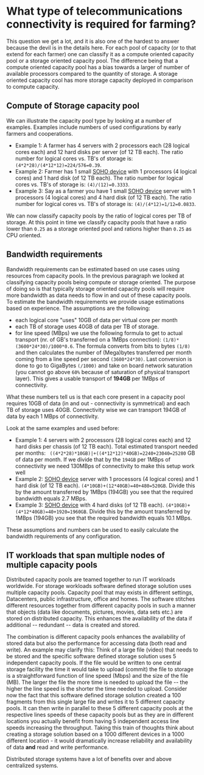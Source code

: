 # What type of telecommunications connectivity is required for farming?

This question we get a lot, and it is also one of the hardest to answer because the devil is in the details here. For each pool of capacity (or to that extend for each farmer) one can classify it as a compute oriented capacity pool or a storage oriented capacity pool. The difference being that a compute oriented capacity pool has a bias towards a larger of number of available processors compared to the quantity of storage. A storage oriented capacity cool has more storage capacity deployed in comparison to compute capacity.

## Compute of Storage capacity pool

We can illustrate the capacity pool type by looking at a number of examples.  Examples include numbers of used configurations by early farmers and cooperations.
- Example 1:  A farmer has 4 servers with 2 processors each (28 logical cores each) and 12 hard disks per server (of 12 TB each).  The ratio number for logical cores vs. TB's of storage is: ```(4*2*28)/(4*12*12)=224/576=0.39```.
- Example 2:  Farmer has 1 small [SOHO device](https://bettertoken.com/bettertoken-sn-2.html) with 1 processors (4 logical cores) and 1 hard disk (of 12 TB each).  The ratio number for logical cores vs. TB's of storage is: ```(4)/(12)=0.3333```.
- Example 3:  Say as a farmer you have 1 small [SOHO device](https://bettertoken.com/bettertoken-sn-5.html) server with 1 processors (4 logical cores) and 4 hard disk (of 12 TB each).  The ratio number for logical cores vs. TB's of storage is: ```(4)/(4*12)=1/12=0.0833```.

We can now classify capacity pools by the ratio of logical cores per TB of storage. At this point in time we classify capacity pools that have a ratio lower than ```0.25``` as a storage oriented pool and rations higher than ```0.25``` as CPU oriented.

## Bandwidth requirements

Bandwidth requirements can be estimated based on use cases using resources from capacity pools.  In the previous paragraph we looked at classifying capacity pools being compute or storage oriented.  The purpose of doing so is that typically storage oriented capacity pools will require more bandwidth as data needs to flow in and out of these capacity pools.  To estimate the bandwidth requirements we provide usage estimations based on experience. The assumptions are the following:
- each logical core "uses" 10GB of data per virtual core per month
- each TB of storage uses 40GB of data per TB of storage.
- for line speed (MBps) we use the following formula to get to actual transport (nr. of GB's transferred on a 1MBps connection): ```(1/8)*(3600*24*30)/1000*0.6```.  The formula converts from bits to bytes ```(1/8)``` and then calculates the number of (Mega)bytes transferred per month coming from a line speed per second ```(3600*24*30)```.  Last conversion is done to go to GigaBytes ```(/1000)``` and take on board network saturation (you cannot go above ```60%``` because of saturation of physical transport layer).  This gives a usable transport of **194GB** per 1MBps of connectivity.

What these numbers tell us is that each core present in a capacity pool requires 10GB of data (in and out - connectivity is symmetrical) and each TB of storage uses 40GB.  Connectivity wise we can transport 194GB of data by each 1 MBps of connectivity.

Look at the same examples and used before:

- Example 1: 4 servers with 2 processors (28 logical cores each) and 12 hard disks per chassis (of 12 TB each).  Total estimated transport needed per months: ``` ((4*2*28)*10GB)|+((4*12*12)*40GB)=2240+23040=25280``` GB of data per month.  If we divide that by the ```194GB``` per 1MBps of connectivity we need 130MBps of connectivity to make this setup work well
- Example 2:  [SOHO device](https://bettertoken.com/bettertoken-sn-2.html) server with 1 processors (4 logical cores) and 1 hard disk (of 12 TB each).  ```(4*10GB)+(12*40GB)=40+480=520GB```. Divide this by the amount transferred by 1MBps (194GB) you see that the required bandwidth equals 2.7 MBps.
- Example 3:  [SOHO device](https://bettertoken.com/bettertoken-sn-5.html) with 4 hard disks (of 12 TB each).  ```(4*10GB)+(4*12*40GB)=40+1920=1960GB```. Divide this by the amount transferred by 1MBps (194GB) you see that the required bandwidth equals 10.1 MBps.

These assumptions and numbers can be used to easily calculate the bandwidth requirements of any configuration.

##  IT workloads that span multiple nodes of multiple capacity pools

Distributed capacity pools are teamed together to run IT workloads worldwide.  For storage workloads software defined storage solution uses multiple capacity pools.  Capacity pool that may exists in different settings, Datacenters, public infrastructure, office and homes.  The software stitches different resources together from different capacity pools in such a manner that objects (data like documents, pictures, movies, data sets etc.) are stored on distributed capacity.  This enhances the availability of the data if additional -- redundant -- data is created and stored.

The combination is different capacity pools enhances the availability of stored data but also the performance for accessing data (both read and write).  An example may clarify this:  Think of a large file (video) that needs to be stored and the specific software defined storage solution uses 5 independent capacity pools.  If the file would be written to one central storage facility the time it would take to upload (commit) the file to storage is a straightforward function of line speed (Mbps) and the size of the file (MB).  The larger the file the more  time is needed to upload the file -- the higher the line speed is the shorter the time needed to upload.  Consider now the fact that this software defined storage solution created a 100 fragments from this single large file and writes it to 5 different capacity pools.  It can then write in parallel to these 5 different capacity pools at the respective lines speeds of these capacity pools but as they are in different locations you actually benefit from having 5 independent access line speeds increasing the throughput.  Taking this train of thoughts think about creating a storage solution based on a 1000 different devices in a 1000 different location - it would dramatically increase reliability and availability of data **and** read and write performance.

Distributed storage systems have a lot of benefits over and above centralized systems.
